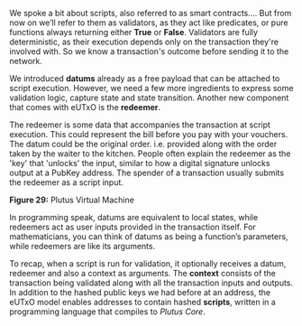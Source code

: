 We spoke a bit about scripts, also referred to as smart contracts…. But from now on we’ll refer to them as validators, as they act like predicates, or pure functions always returning either **True** or **False**. Validators are fully deterministic, as their execution depends only on the transaction they're involved with. So we know a transaction's outcome before sending it to the network.

We introduced **datums** already as a free payload that can be attached to script execution. However, we need a few more ingredients to express some validation logic, capture state and state transition. Another new component that comes with eUTxO is the **redeemer**. 

The redeemer is some data that accompanies the transaction at script execution. This could represent the bill before you pay with your vouchers. The datum could be the original order. i.e. provided along with the order taken by the waiter to the kitchen. People often explain the redeemer as the 'key' that 'unlocks' the input, similar to how a digital signature unlocks output at a PubKey address. The spender of a transaction usually submits the redeemer as a script input.  

**Figure 29:** Plutus Virtual Machine 

In programming speak, datums are equivalent to local states, while redeemers act as user inputs provided in the transaction itself. For mathematicians, you can think of datums as being a function’s parameters, while redeemers are like its arguments.

To recap, when a script is run for validation, it optionally receives a datum, redeemer and also a context as arguments. The **context** consists of the transaction being validated along with all the transaction inputs and outputs. In addition to the hashed public keys we had before at an address, the eUTxO model enables addresses to contain hashed **scripts**, written in a programming language that compiles to *Plutus Core*. 

